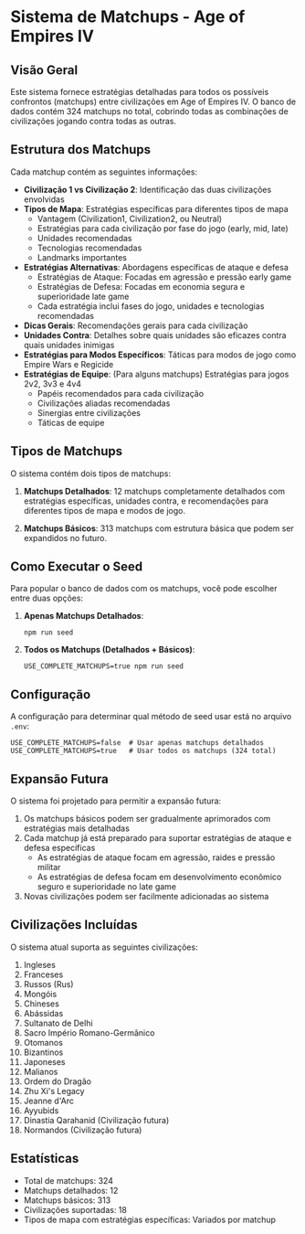 # Sistema de Matchups - Age of Empires IV

## Visão Geral

Este sistema fornece estratégias detalhadas para todos os possíveis confrontos (matchups) entre civilizações em Age of Empires IV. O banco de dados contém 324 matchups no total, cobrindo todas as combinações de civilizações jogando contra todas as outras.

## Estrutura dos Matchups

Cada matchup contém as seguintes informações:

- **Civilização 1 vs Civilização 2**: Identificação das duas civilizações envolvidas
- **Tipos de Mapa**: Estratégias específicas para diferentes tipos de mapa
  - Vantagem (Civilization1, Civilization2, ou Neutral)
  - Estratégias para cada civilização por fase do jogo (early, mid, late)
  - Unidades recomendadas
  - Tecnologias recomendadas
  - Landmarks importantes
- **Estratégias Alternativas**: Abordagens específicas de ataque e defesa
  - Estratégias de Ataque: Focadas em agressão e pressão early game
  - Estratégias de Defesa: Focadas em economia segura e superioridade late game
  - Cada estratégia inclui fases do jogo, unidades e tecnologias recomendadas
- **Dicas Gerais**: Recomendações gerais para cada civilização
- **Unidades Contra**: Detalhes sobre quais unidades são eficazes contra quais unidades inimigas
- **Estratégias para Modos Específicos**: Táticas para modos de jogo como Empire Wars e Regicide
- **Estratégias de Equipe**: (Para alguns matchups) Estratégias para jogos 2v2, 3v3 e 4v4
  - Papéis recomendados para cada civilização
  - Civilizações aliadas recomendadas
  - Sinergias entre civilizações
  - Táticas de equipe

## Tipos de Matchups

O sistema contém dois tipos de matchups:

1. **Matchups Detalhados**: 12 matchups completamente detalhados com estratégias específicas, unidades contra, e recomendações para diferentes tipos de mapa e modos de jogo.

2. **Matchups Básicos**: 313 matchups com estrutura básica que podem ser expandidos no futuro.

## Como Executar o Seed

Para popular o banco de dados com os matchups, você pode escolher entre duas opções:

1. **Apenas Matchups Detalhados**:
   ```
   npm run seed
   ```

2. **Todos os Matchups (Detalhados + Básicos)**:
   ```
   USE_COMPLETE_MATCHUPS=true npm run seed
   ```

## Configuração

A configuração para determinar qual método de seed usar está no arquivo `.env`:

```
USE_COMPLETE_MATCHUPS=false  # Usar apenas matchups detalhados
USE_COMPLETE_MATCHUPS=true   # Usar todos os matchups (324 total)
```

## Expansão Futura

O sistema foi projetado para permitir a expansão futura:

1. Os matchups básicos podem ser gradualmente aprimorados com estratégias mais detalhadas
2. Cada matchup já está preparado para suportar estratégias de ataque e defesa específicas
   - As estratégias de ataque focam em agressão, raides e pressão militar
   - As estratégias de defesa focam em desenvolvimento econômico seguro e superioridade no late game
3. Novas civilizações podem ser facilmente adicionadas ao sistema

## Civilizações Incluídas

O sistema atual suporta as seguintes civilizações:

1. Ingleses
2. Franceses
3. Russos (Rus)
4. Mongóis
5. Chineses
6. Abássidas
7. Sultanato de Delhi
8. Sacro Império Romano-Germânico
9. Otomanos
10. Bizantinos
11. Japoneses
12. Malianos
13. Ordem do Dragão
14. Zhu Xi's Legacy
15. Jeanne d'Arc
16. Ayyubids
17. Dinastia Qarahanid (Civilização futura)
18. Normandos (Civilização futura)

## Estatísticas

- Total de matchups: 324
- Matchups detalhados: 12
- Matchups básicos: 313
- Civilizações suportadas: 18
- Tipos de mapa com estratégias específicas: Variados por matchup 